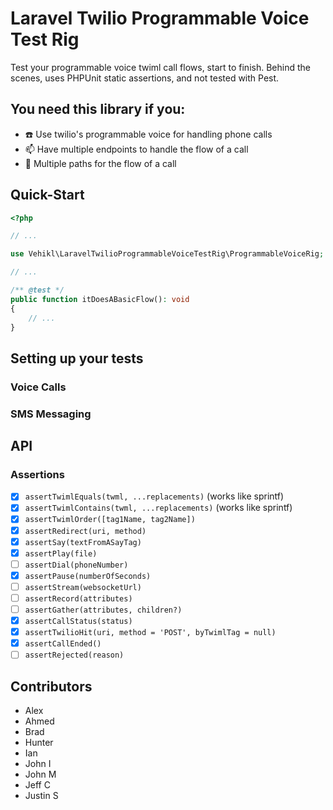 # Laravel Twilio Programmable Voice Test Rig

Test your programmable voice twiml call flows, start to finish.
Behind the scenes, uses PHPUnit static assertions, and not tested with Pest.

## You need this library if you:

 - :telephone: Use twilio's programmable voice for handling phone calls
 - :mailbox: Have multiple endpoints to handle the flow of a call
 - :twisted_rightwards_arrows: Multiple paths for the flow of a call

## Quick-Start

```php
<?php

// ...

use Vehikl\LaravelTwilioProgrammableVoiceTestRig\ProgrammableVoiceRig;

// ...

/** @test */
public function itDoesABasicFlow(): void
{
    // ...
}
```

## Setting up your tests

### Voice Calls

### SMS Messaging


## API

### Assertions

- [x] `assertTwimlEquals(twml, ...replacements)` (works like sprintf)
- [x] `assertTwimlContains(twml, ...replacements)` (works like sprintf)
- [x] `assertTwimlOrder([tag1Name, tag2Name])`
- [x] `assertRedirect(uri, method)`
- [x] `assertSay(textFromASayTag)`
- [x] `assertPlay(file)`
- [ ] `assertDial(phoneNumber)`
- [x] `assertPause(numberOfSeconds)`
- [ ] `assertStream(websocketUrl)`
- [ ] `assertRecord(attributes)`
- [ ] `assertGather(attributes, children?)`
- [x] `assertCallStatus(status)`
- [x] `assertTwilioHit(uri, method = 'POST', byTwimlTag = null)`
- [x] `assertCallEnded()`
- [ ] `assertRejected(reason)`

## Contributors

- Alex
- Ahmed
- Brad
- Hunter
- Ian
- John I
- John M
- Jeff C
- Justin S
